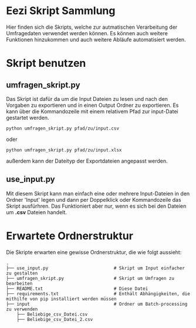 # Eezi Skript Sammlung
Hier finden sich die Skripts, welche zur autmatischen Verarbeitung der Umfragedaten verwendet werden können.
Es können auch weitere Funktionen hinzukommen und auch weitere Abläufe automatisiert werden.


# Skript benutzen

## umfragen_skript.py

Das Skript ist dafür da um die Input Dateien zu lesen und nach den Vorgaben zu exportieren und in einen Output Ordner zu exportieren.
Es kann über die Kommandozeile mit einem relativem Pfad zur input-Datei gestartet werden.

```python umfragen_skript.py pfad/zu/input.csv```

oder 

```python umfragen_skript.py pfad/zu/input.xlsx```


außerdem kann der Dateityp der Exportdateien angepasst werden.


## use_input.py

Mit diesem Skript kann man einfach eine oder mehrere Input-Dateien in den Ordner 'Input' legen und dann per Doppelklick oder Kommandozeile das Skript ausfürhren.
Das Funktioniert aber nur, wenn es sich bei den Dateien um __.csv__ Dateien handelt.


# Erwartete Ordnerstruktur

Die Skripte erwarten eine gewisse Ordnerstruktur, die wie folgt aussieht:

    .
    ├── use_input.py                         # Skript um Input einfacher zu gestalten
    ├── umfragen_skript.py                   # Skript um Umfragen zu bearbeiten
    ├── README.txt                           # Diese Datei
    ├── requirements.txt                     # Enthält Abhängigkeiten, die mithilfe von pip installiert werden müssen
    ├── input                                # Ordner um Batch-processing zu verwenden
        ├── Beliebige_csv_Datei.csv
        ├── Beliebige_csv_Datei_2.csv
